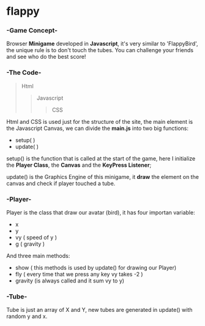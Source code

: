 # flappy
### -Game Concept- 
Browser __Minigame__ developed in __Javascript__, it's very similar to 'FlappyBird', the unique rule is to don't touch the tubes.
You can challenge your friends and see who do the best score!
### -The Code-
>Html
>>Javascript
>>>CSS

Html and CSS is used just for the structure of the site, the main element is the Javascript Canvas, we can divide the __main.js__ into two big functions:
- setup( )
- update( )

setup() is the function that is called at the start of the game, here I initialize the __Player Class__, the __Canvas__ and the __KeyPress Listener__;

update() is the Graphics Engine of this minigame, it __draw__ the element on the canvas and check if player touched a tube.
### -Player-
Player is the class that draw our avatar (bird), it has four importan variable:
- x 
- y
- vy ( speed of y )
- g  ( gravity )

And three main methods:
- show ( this methods is used by update() for drawing our Player)
- fly ( every time that we press any key vy takes -2 )
- gravity (is always called and it sum vy to y)

### -Tube-
Tube is just an array of X and Y, new tubes are generated in update() with random y and x.

